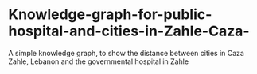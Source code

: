# Knowledge-graph-for-public-hospital-and-cities-in-Zahle-Caza-
A simple knowledge graph, to show the distance between cities in Caza Zahle, Lebanon and the governmental hospital in Zahle
